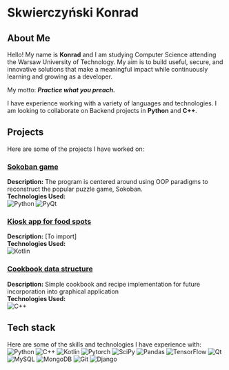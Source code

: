 # Skwierczyński Konrad



## About Me
Hello! My name is **Konrad** and I am studying Computer Science attending the Warsaw University of Technology. My aim is to build useful, secure, and innovative solutions that make a meaningful impact while continuously learning and growing as a developer. 

My motto: ***Practice what you preach.***

I have experience working with a variety of languages and technologies. I am looking to collaborate on Backend projects in **Python** and **C++**.

## Projects
Here are some of the projects I have worked on:

### [Sokoban game](https://github.com/s-Konrad/sokoban-game)
**Description:** The program is centered around using OOP paradigms to reconstruct the popular puzzle game, Sokoban. <br>
**Technologies Used:** <br>
![Python](https://img.shields.io/badge/python-3670A0?style=for-the-badge&logo=python&logoColor=ffdd54)
![PyQt](https://img.shields.io/badge/Qt-41CD52?style=for-the-badge&logo=qt&logoColor=white)


### [Kiosk app for food spots]()
**Description:** [To import] <br>
**Technologies Used:** <br>
![Kotlin](https://img.shields.io/badge/kotlin-%237F52FF.svg?style=for-the-badge&logo=kotlin&logoColor=white)


### [Cookbook data structure](https://github.com/s-Konrad/recipe)
**Description:** Simple cookbook and recipe implementation for future incorporation into graphical application<br>
**Technologies Used:**<br>
![C++](https://img.shields.io/badge/C%2B%2B-00599C?style=for-the-badge&logo=c%2B%2B&logoColor=white)


## Tech stack
Here are some of the skills and technologies I have experience with: <br>
![Python](https://img.shields.io/badge/Python-3776AB?style=for-the-badge&logo=python&logoColor=white)
![C++](https://img.shields.io/badge/C%2B%2B-00599C?style=for-the-badge&logo=c%2B%2B&logoColor=white)
![Kotlin](https://img.shields.io/badge/kotlin-%237F52FF.svg?style=for-the-badge&logo=kotlin&logoColor=white)
![Pytorch](https://img.shields.io/badge/PyTorch-EE4C2C?style=for-the-badge&logo=pytorch&logoColor=white)
![SciPy](https://img.shields.io/badge/SciPy-%230C55A5.svg?style=for-the-badge&logo=scipy&logoColor=%white)
![Pandas](https://img.shields.io/badge/pandas-%23150458.svg?style=for-the-badge&logo=pandas&logoColor=white)
![TensorFlow](https://img.shields.io/badge/TensorFlow-FF3F06?style=for-the-badge&logo=tensorflow&logoColor=white)
![Qt](https://img.shields.io/badge/Qt-41CD52?style=for-the-badge&logo=qt&logoColor=white)
![MySQL](https://img.shields.io/badge/MySQL-005C84?style=for-the-badge&logo=mysql&logoColor=white)
![MongoDB](https://img.shields.io/badge/MongoDB-4EA94B?style=for-the-badge&logo=mongodb&logoColor=white)
![Git](https://img.shields.io/badge/git-%23F05033.svg?style=for-the-badge&logo=git&logoColor=white)
![Django](https://img.shields.io/badge/Django-092E20?style=for-the-badge&logo=django&logoColor=white)
